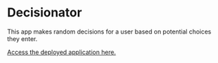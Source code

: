 # Decisionator

This app makes random decisions for a user based on potential choices they enter.

[Access the deployed application here.](https://decisionator.surge.sh/)
